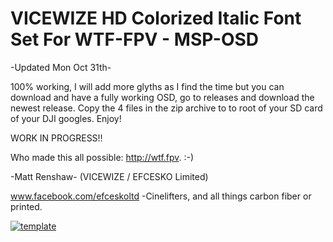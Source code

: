 # VICEWIZE HD Colorized Italic Font Set For WTF-FPV - MSP-OSD 

-Updated Mon Oct 31th-

100% working, I will add more glyths as I find the time but you can download and have a fully working OSD, go to releases and download the newest release. Copy the 4 files in the zip archive to to root of your SD card of your DJI googles. Enjoy!

WORK IN PROGRESS!!


Who made this all possible: http://wtf.fpv.   :-)

-Matt Renshaw- (VICEWIZE / EFCESKO Limited)

www.facebook.com/efceskoltd -Cinelifters, and all things carbon fiber or printed.


<a href="https://ibb.co/0hrbY9Y"><img src="https://i.ibb.co/D5Q2wMw/template.png" alt="template" border="0"></a>
